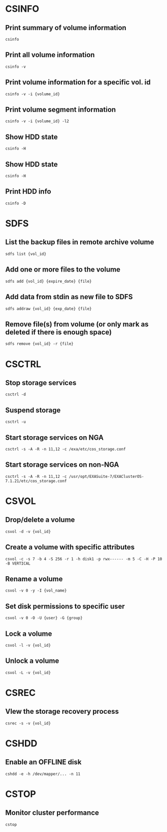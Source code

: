 # CSINFO
## Print summary of volume information
```csinfo```
## Print all volume information
```csinfo -v```
## Print volume information for a specific vol. id
```csinfo -v -i {volume_id}```
## Print volume segment information
```csinfo -v -i {volume_id} -l2```
## Show HDD state
```csinfo -H```
## Show HDD state
```csinfo -H```
## Print HDD info
```csinfo -D```

# SDFS
## List the backup files in remote archive volume
```sdfs list {vol_id}```
## Add one or more files to the volume
```sdfs add {vol_id} {expire_date} {file}```
## Add data from stdin as new file to SDFS
```sdfs addraw {vol_id} {exp_date} {file}``` 
## Remove file(s) from volume (or only mark as deleted if there is enough space)
```sdfs remove {vol_id} -r {file}```

# CSCTRL
## Stop storage services
```csctrl -d```
## Suspend storage
```csctrl -u```
## Start storage services on NGA
```csctrl -s -A -R -n 11,12 -c /exa/etc/cos_storage.conf```
## Start storage services on non-NGA
```csctrl -s -A -R -n 11,12 -c /usr/opt/EXASuite-7/EXAClusterOS-7.1.21/etc/cos_storage.conf```

# CSVOL
## Drop/delete a volume
```csvol -d -v {vol_id}```
## Create a volume with specific attributes
```csvol -c -s 7 -b 4 -S 256 -r 1 -h disk1 -p rwx------ -m 5 -C -H -P 10 -B VERTICAL```
## Rename a volume
```csvol -v 0 -y -I {vol_name}```
## Set disk permissions to specific user
```csvol -v 0 -O -U {user} -G {group}```
## Lock a volume
```csvol -l -v {vol_id}```
## Unlock a volume
```csvol -L -v {vol_id}```

# CSREC
## VIew the storage recovery process
```csrec -s -v {vol_id}```

# CSHDD
## Enable an OFFLINE disk
```cshdd -e -h /dev/mapper/... -n 11```

# CSTOP
## Monitor cluster performance
```cstop```